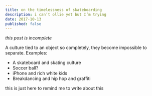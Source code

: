 ```yaml
---
title: on the timelessness of skateboarding
description: i can’t ollie yet but I’m trying
date: 2017-10-13
published: false
---
```


*this post is incomplete*

A culture tied to an object so completely, they become impossible to separate. Examples:

- A skateboard and skating culture
- Soccer ball?
- iPhone and rich white kids
- Breakdancing and hip hop and graffiti

this is just here to remind me to write about this
